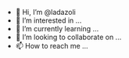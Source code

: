 - 👋 Hi, I’m @ladazoli
- 👀 I’m interested in ...
- 🌱 I’m currently learning ...
- 💞️ I’m looking to collaborate on ...
- 📫 How to reach me ...

<!---
ladazoli/ladazoli is a ✨ special ✨ repository because its `README.md` (this file) appears on your GitHub profile.
You can click the Preview link to take a look at your changes.
--->

